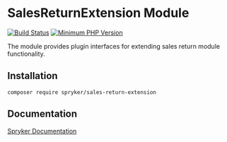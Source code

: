 # SalesReturnExtension Module
[![Build Status](https://travis-ci.org/spryker/sales-return-extension.svg)](https://travis-ci.org/spryker/sales-return-extension)
[![Minimum PHP Version](https://img.shields.io/badge/php-%3E%3D%207.2-8892BF.svg)](https://php.net/)

The module provides plugin interfaces for extending sales return module functionality.

## Installation

```
composer require spryker/sales-return-extension
```

## Documentation

[Spryker Documentation](https://academy.spryker.com/developing_with_spryker/module_guide/modules.html)
